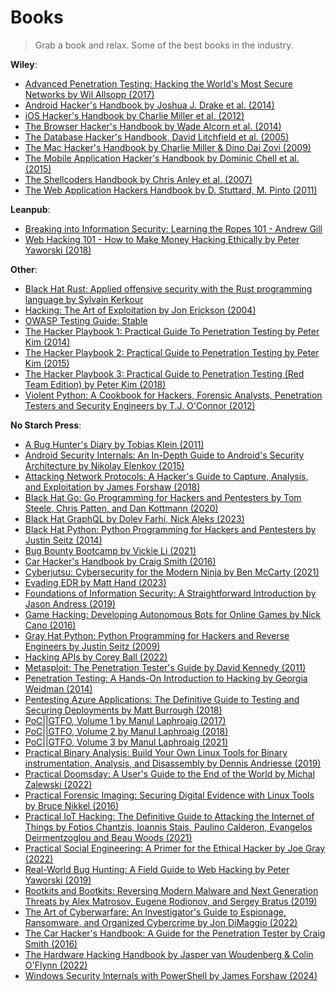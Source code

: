 # Books

> Grab a book and relax. Some of the best books in the industry.

**Wiley**:

- [Advanced Penetration Testing: Hacking the World's Most Secure Networks by Wil Allsopp (2017)](https://www.goodreads.com/book/show/32027337-advanced-penetration-testing)
- [Android Hacker's Handbook by Joshua J. Drake et al. (2014)](http://www.wiley.com/WileyCDA/WileyTitle/productCd-111860864X.html)
- [iOS Hacker's Handbook by Charlie Miller et al. (2012)](http://www.wiley.com/WileyCDA/WileyTitle/productCd-1118204123.html)
- [The Browser Hacker's Handbook by Wade Alcorn et al. (2014)](http://www.wiley.com/WileyCDA/WileyTitle/productCd-1118662091.html)
- [The Database Hacker's Handbook, David Litchfield et al. (2005)](http://www.wiley.com/WileyCDA/WileyTitle/productCd-0764578014.html)
- [The Mac Hacker's Handbook by Charlie Miller & Dino Dai Zovi (2009)](http://www.wiley.com/WileyCDA/WileyTitle/productCd-0470395362.html)
- [The Mobile Application Hacker's Handbook by Dominic Chell et al. (2015)](http://www.wiley.com/WileyCDA/WileyTitle/productCd-1118958500.html)
- [The Shellcoders Handbook by Chris Anley et al. (2007)](http://www.wiley.com/WileyCDA/WileyTitle/productCd-047008023X.html)
- [The Web Application Hackers Handbook by D. Stuttard, M. Pinto (2011)](http://www.wiley.com/WileyCDA/WileyTitle/productCd-1118026470.html)

**Leanpub**:

- [Breaking into Information Security: Learning the Ropes 101 - Andrew Gill](https://leanpub.com/ltr101-breaking-into-infosec)
- [Web Hacking 101 - How to Make Money Hacking Ethically by Peter Yaworski (2018)](https://leanpub.com/web-hacking-101)

**Other**:

- [Black Hat Rust: Applied offensive security with the Rust programming language by Sylvain Kerkour](https://kerkour.com/black-hat-rust)
- [Hacking: The Art of Exploitation by Jon Erickson (2004)](https://www.goodreads.com/book/show/61619.Hacking)
- [OWASP Testing Guide: Stable](https://owasp.org/www-project-web-security-testing-guide/stable/)
- [The Hacker Playbook 1: Practical Guide To Penetration Testing by Peter Kim (2014)](https://www.goodreads.com/book/show/21846565-the-hacker-playbook)
- [The Hacker Playbook 2: Practical Guide to Penetration Testing by Peter Kim (2015)](https://www.goodreads.com/book/show/25791488-the-hacker-playbook-2)
- [The Hacker Playbook 3: Practical Guide to Penetration Testing (Red Team Edition) by Peter Kim (2018)](https://www.goodreads.com/book/show/40028366-the-hacker-playbook-3)
- [Violent Python: A Cookbook for Hackers, Forensic Analysts, Penetration Testers and Security Engineers by T.J. O'Connor (2012)](https://www.goodreads.com/book/show/16192263-violent-python)

**No Starch Press**:

- [A Bug Hunter's Diary by Tobias Klein (2011)](https://nostarch.com/bughunter)
- [Android Security Internals: An In-Depth Guide to Android's Security Architecture by Nikolay Elenkov (2015)](https://nostarch.com/androidsecurity)
- [Attacking Network Protocols: A Hacker's Guide to Capture, Analysis, and Exploitation by James Forshaw (2018)](https://nostarch.com/networkprotocols)
- [Black Hat Go: Go Programming for Hackers and Pentesters by Tom Steele, Chris Patten, and Dan Kottmann (2020)](https://nostarch.com/blackhatgo)
- [Black Hat GraphQL by Dolev Farhi, Nick Aleks (2023)](https://nostarch.com/black-hat-graphql)
- [Black Hat Python: Python Programming for Hackers and Pentesters by Justin Seitz (2014)](https://nostarch.com/black-hat-python2E)
- [Bug Bounty Bootcamp by Vickie Li (2021)](https://nostarch.com/bug-bounty-bootcamp)
- [Car Hacker's Handbook by Craig Smith (2016)](https://www.nostarch.com/carhacking)
- [Cyberjutsu: Cybersecurity for the Modern Ninja by Ben McCarty (2021)](https://nostarch.com/cyberjutsu)
- [Evading EDR by Matt Hand (2023)](https://nostarch.com/evading-edr)
- [Foundations of Information Security: A Straightforward Introduction by Jason Andress (2019)](https://nostarch.com/foundationsinfosec)
- [Game Hacking: Developing Autonomous Bots for Online Games by Nick Cano (2016)](https://nostarch.com/gamehacking)
- [Gray Hat Python: Python Programming for Hackers and Reverse Engineers by Justin Seitz (2009)](https://nostarch.com/ghpython.htm)
- [Hacking APIs by Corey Ball (2022)](https://nostarch.com/hacking-apis)
- [Metasploit: The Penetration Tester's Guide by David Kennedy (2011)](https://www.nostarch.com/metasploit)
- [Penetration Testing: A Hands-On Introduction to Hacking by Georgia Weidman (2014)](https://nostarch.com/pentesting)
- [Pentesting Azure Applications: The Definitive Guide to Testing and Securing  Deployments by Matt Burrough (2018)](https://nostarch.com/azure)
- [PoC||GTFO, Volume 1 by Manul Laphroaig (2017)](https://nostarch.com/gtfo)
- [PoC||GTFO, Volume 2 by Manul Laphroaig (2018)](https://nostarch.com/gtfo2)
- [PoC||GTFO, Volume 3 by Manul Laphroaig (2021)](https://nostarch.com/gtfo3)
- [Practical Binary Analysis: Build Your Own Linux Tools for Binary instrumentation, Analysis, and Disassembly by Dennis Andriesse (2019)](https://nostarch.com/binaryanalysis)
- [Practical Doomsday: A User's Guide to the End of the World by Michal Zalewski (2022)](https://nostarch.com/practical-doomsday)
- [Practical Forensic Imaging: Securing Digital Evidence with Linux Tools by Bruce Nikkel (2016)](https://nostarch.com/forensicimaging)
- [Practical IoT Hacking: The Definitive Guide to Attacking the Internet of Things by Fotios Chantzis, Ioannis Stais, Paulino Calderon, Evangelos Deirmentzoglou and Beau Woods (2021)](https://nostarch.com/practical-iot-hacking)
- [Practical Social Engineering: A Primer for the Ethical Hacker by Joe Gray (2022)](https://nostarch.com/practical-social-engineering)
- [Real-World Bug Hunting: A Field Guide to Web Hacking by Peter Yaworski (2019)](https://nostarch.com/bughunting)
- [Rootkits and Bootkits: Reversing Modern Malware and Next Generation Threats by Alex Matrosov, Eugene Rodionov, and Sergey Bratus (2019)](https://nostarch.com/rootkits)
- [The Art of Cyberwarfare: An Investigator's Guide to Espionage, Ransomware, and Organized Cybercrime by Jon DiMaggio (2022)](https://nostarch.com/art-cyberwarfare)
- [The Car Hacker's Handbook: A Guide for the Penetration Tester by Craig Smith (2016)](https://nostarch.com/carhacking)
- [The Hardware Hacking Handbook by Jasper van Woudenberg & Colin O'Flynn (2022)](https://nostarch.com/hardwarehacking)
- [Windows Security Internals with PowerShell by James Forshaw (2024)](https://nostarch.com/windows-security-internals-powershell)
